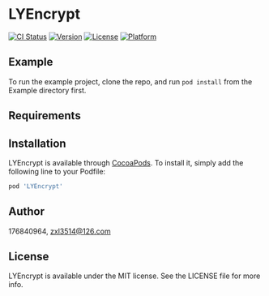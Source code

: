 # LYEncrypt

[![CI Status](https://img.shields.io/travis/176840964/LYEncrypt.svg?style=flat)](https://travis-ci.org/176840964/LYEncrypt)
[![Version](https://img.shields.io/cocoapods/v/LYEncrypt.svg?style=flat)](https://cocoapods.org/pods/LYEncrypt)
[![License](https://img.shields.io/cocoapods/l/LYEncrypt.svg?style=flat)](https://cocoapods.org/pods/LYEncrypt)
[![Platform](https://img.shields.io/cocoapods/p/LYEncrypt.svg?style=flat)](https://cocoapods.org/pods/LYEncrypt)

## Example

To run the example project, clone the repo, and run `pod install` from the Example directory first.

## Requirements

## Installation

LYEncrypt is available through [CocoaPods](https://cocoapods.org). To install
it, simply add the following line to your Podfile:

```ruby
pod 'LYEncrypt'
```

## Author

176840964, zxl3514@126.com

## License

LYEncrypt is available under the MIT license. See the LICENSE file for more info.
